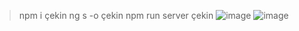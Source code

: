 > npm i çekin
> ng s -o çekin
> npm run server çekin
![image](https://user-images.githubusercontent.com/87669816/147199708-29676ee5-540b-4120-8b28-f1eecaae5b39.png)
![image](https://user-images.githubusercontent.com/87669816/147199730-5a83df7a-2ab0-4940-b98c-15c6d27062d4.png)

